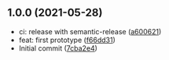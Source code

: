 ## 1.0.0 (2021-05-28)

* ci: release with semantic-release ([a600621](https://github.com/jackdbd/ackee-action/commit/a600621))
* feat: first prototype ([f66dd31](https://github.com/jackdbd/ackee-action/commit/f66dd31))
* Initial commit ([7cba2e4](https://github.com/jackdbd/ackee-action/commit/7cba2e4))

